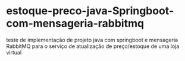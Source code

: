 # estoque-preco-java-Springboot-com-mensageria-rabbitmq
teste de implementação de projeto java com springboot e mensageria RabbitMQ para o serviço de atualização de preço/estoque de uma loja virtual
